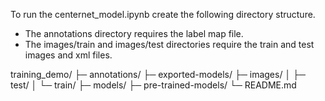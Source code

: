 To run the centernet_model.ipynb create the following directory structure. 

- The annotations directory requires the label map file. 
- The images/train and images/test directories require the train and test images and xml files.

training_demo/
├─ annotations/
├─ exported-models/
├─ images/
│  ├─ test/
│  └─ train/
├─ models/
├─ pre-trained-models/
└─ README.md
